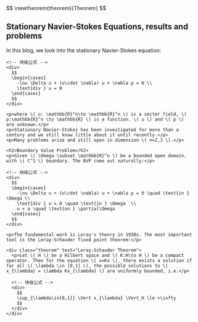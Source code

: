 <!DOCTYPE html>
<html lang="en">
<head>
  <meta charset="UTF-8">
  <meta name="viewport" content="width=device-width, initial-scale=1.0">
  <title>Stationary Navier-Stokes Equations, results and problems</title>
  <!-- 加载 KaTeX -->
  <link rel="stylesheet" href="https://cdn.jsdelivr.net/npm/katex@0.16.9/dist/katex.min.css">
  <script defer src="https://cdn.jsdelivr.net/npm/katex@0.16.9/dist/katex.min.js"></script>
  <script defer src="https://cdn.jsdelivr.net/npm/katex@0.16.9/dist/contrib/auto-render.min.js"
    onload="renderMathInElement(document.body, {
      delimiters: [
        { left: '$$', right: '$$', display: true },  // 块级公式
        { left: '$', right: '$', display: false }    // 行内公式
      ],
      throwOnError: false
    });">
  </script>
</head>
<body>
    $$
    \newtheorem{theorem}{Theorem}
    $$
  <article>
    <h1>Stationary Navier-Stokes Equations, results and problems</h1>
    <p>In this blog, we look into the stationary Navier-Stokes equation:</p>

    <!-- 块级公式 -->
    <div>
      $$
      \begin{cases}
        -\nu \Delta u + (u\cdot \nabla) u + \nabla p = 0 \\
        \text{div } u = 0
      \end{cases}
      $$
    </div>

    <p>where \( u: \mathbb{R}^n\to \mathbb{R}^n \) is a vector field, \( p:\mathbb{R}^n \to \mathbb{R} \) is a function. \( u \) and \( p \) are unknown.</p>
    <p>Stationary Navier-Stokes has been investigated for more than a century and we still know little about it until recently.</p>
    <p>Many problems arise and still open in dimension \( n=2,3 \).</p>

    <h2>Boundary Value Problem</h2>
    <p>Given \( \Omega \subset \mathbb{R}^n \) be a bounded open domain, with \( C^1 \) boundary. The BVP come out naturally:</p>

    <!-- 块级公式 -->
    <div>
      $$
      \begin{cases}
        -\nu \Delta u + (u\cdot \nabla) u + \nabla p = 0 \quad \text{in } \Omega \\
        \text{div } u = 0 \quad \text{in } \Omega  \\
        u = a \quad \text{on } \partial\Omega
      \end{cases}
      $$
    </div>

    <p>The fundamental work is Leray's theory in 1930s. The most important tool is the Leray-Schauder fixed point theorem:</p>

    <div class="theorem" text="Leray-Schauder Theorem">
      <p>Let \( H \) be a Hilbert space and \( K:H\to H \) be a compact operator. Then for the equation \( x=Kx \), there exists a solution if for all \( \lambda \in [0,1] \), the possible solutions to \( x_{\lambda} = \lambda Kx_{\lambda} \) are uniformly bounded, i.e.</p>

      <!-- 块级公式 -->
      <div>
        $$
        \sup_{\lambda\in[0,1]} \Vert x_{\lambda} \Vert_H \le +\infty
        $$
      </div>
    </div>
  </article>
</body>
</html>